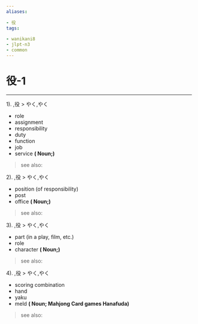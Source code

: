 ```yaml
---
aliases:
    
- 役
tags:
    
- wanikani8
- jlpt-n3
- common
---
```


# 役-1
---
1).
,役 > やく,やく

- role
- assignment
- responsibility
- duty
- function
- job
- service
**( Noun;)**
> see also: 
            
2).
,役 > やく,やく

- position (of responsibility)
- post
- office
**( Noun;)**
> see also: 
            
3).
,役 > やく,やく

- part (in a play, film, etc.)
- role
- character
**( Noun;)**
> see also: 
            
4).
,役 > やく,やく

- scoring combination
- hand
- yaku
- meld
**( Noun; Mahjong Card games Hanafuda)**
> see also: 
            